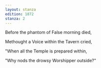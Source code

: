 ```yaml
---
layout: stanza
edition: 1872
stanza: 2
---
```


Before the phantom of False morning died,

Methought a Voice within the Tavern cried,

"When all the Temple is prepared within,

"Why nods the drowsy Worshipper outside?"
